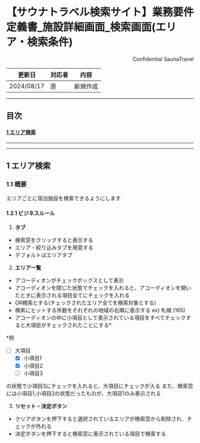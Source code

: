 # 【サウナトラベル検索サイト】業務要件定義書\_施設詳細画面\_検索画面(エリア・検索条件)

<div style="text-align: right;">
Confidential SaunaTravel
</div>

|更新日|対応者|内容|
|-|-|-|
| 2024/08/17 | 原 | 新規作成 |

***

## 目次
#### [1 エリア検索](#anchor1)

***


***

<a id="anchor1"></a>

## 1 エリア検索


### 1.1 概要
エリアごとに宿泊施設を検索できるようにします

#### 1.2.1 ビジネスルール

1. **タブ**
- 検索窓をクリックすると表示する
- エリア・絞り込みタブを用意する
- デフォルトはエリアタブ

2. **エリア一覧**
- アコーディオンがチェックボックスとして表示
- アコーディオンを閉じた状態でチェックを入れると、アコーディオンを開いたときに表示される項目全てにチェックを入れる
- OR検索とする(チェックされたエリア全てを検索対象とする)
- 検索にヒットする件数をそれぞれの地域の右隣に表示する  ex) 札幌 (165)
- アコーディオンの中に小項目として表示されている項目をすべてチェックすると大項目がチェックされたことにする*

*例

- [ ] 大項目
  - [x] 小項目1
  - [x] 小項目2
  - [ ] 小項目3

の状態で小項目3にチェックを入れると、大項目にチェックが入る
また、検索窓には小項目1,小項目2の状態だったものが、大項目1のみ表示される

3. **リセット・決定ボタン**
- クリアボタンを押下すると選択されているエリアが検索窓から削除され、チェックが外れる
- 決定ボタンを押下すると検索窓に表示されている項目で検索する
